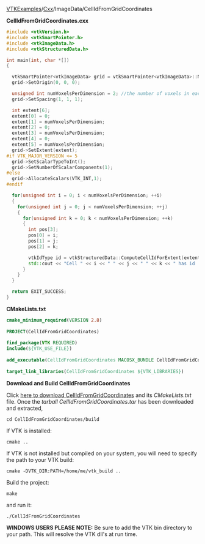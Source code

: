 [VTKExamples](/home/)/[Cxx](/Cxx)/ImageData/CellIdFromGridCoordinates

**CellIdFromGridCoordinates.cxx**
```c++
#include <vtkVersion.h>
#include <vtkSmartPointer.h>
#include <vtkImageData.h>
#include <vtkStructuredData.h>

int main(int, char *[])
{

  vtkSmartPointer<vtkImageData> grid = vtkSmartPointer<vtkImageData>::New();
  grid->SetOrigin(0, 0, 0);

  unsigned int numVoxelsPerDimension = 2; //the number of voxels in each dimension
  grid->SetSpacing(1, 1, 1);

  int extent[6];
  extent[0] = 0;
  extent[1] = numVoxelsPerDimension;
  extent[2] = 0;
  extent[3] = numVoxelsPerDimension;
  extent[4] = 0;
  extent[5] = numVoxelsPerDimension;
  grid->SetExtent(extent);
#if VTK_MAJOR_VERSION <= 5
  grid->SetScalarTypeToInt();
  grid->SetNumberOfScalarComponents(1);
#else
  grid->AllocateScalars(VTK_INT,1);
#endif

  for(unsigned int i = 0; i < numVoxelsPerDimension; ++i)
  {
    for(unsigned int j = 0; j < numVoxelsPerDimension; ++j)
    {
      for(unsigned int k = 0; k < numVoxelsPerDimension; ++k)
      {
        int pos[3];
        pos[0] = i;
        pos[1] = j;
        pos[2] = k;

        vtkIdType id = vtkStructuredData::ComputeCellIdForExtent(extent, pos);
        std::cout << "Cell " << i << " " << j << " " << k << " has id : " << id << std::endl;
      }
    }
  }

  return EXIT_SUCCESS;
}
```
**CMakeLists.txt**
```cmake
cmake_minimum_required(VERSION 2.8)
 
PROJECT(CellIdFromGridCoordinates)
 
find_package(VTK REQUIRED)
include(${VTK_USE_FILE})
 
add_executable(CellIdFromGridCoordinates MACOSX_BUNDLE CellIdFromGridCoordinates.cxx)
 
target_link_libraries(CellIdFromGridCoordinates ${VTK_LIBRARIES})
```

**Download and Build CellIdFromGridCoordinates**

Click [here to download CellIdFromGridCoordinates](https://github.com/lorensen/VTKWikiExamplesTarballs/raw/master/CellIdFromGridCoordinates.tar) and its *CMakeLists.txt* file.
Once the *tarball CellIdFromGridCoordinates.tar* has been downloaded and extracted,
```
cd CellIdFromGridCoordinates/build 
```
If VTK is installed:
```
cmake ..
```
If VTK is not installed but compiled on your system, you will need to specify the path to your VTK build:
```
cmake -DVTK_DIR:PATH=/home/me/vtk_build ..
```
Build the project:
```
make
```
and run it:
```
./CellIdFromGridCoordinates
```
**WINDOWS USERS PLEASE NOTE:** Be sure to add the VTK bin directory to your path. This will resolve the VTK dll's at run time.

